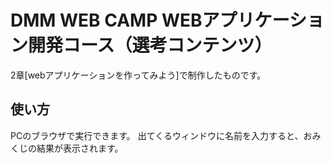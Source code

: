 # DMM WEB CAMP WEBアプリケーション開発コース（選考コンテンツ）
2章[webアプリケーションを作ってみよう]で制作したものです。
## 使い方
PCのブラウザで実行できます。
出てくるウィンドウに名前を入力すると、おみくじの結果が表示されます。
